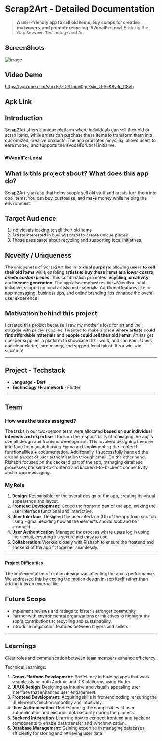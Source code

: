 # Scrap2Art - Detailed Documentation

> **A user-friendly app to sell old items, buy scraps for creative makeovers, and promote recycling. #VocalForLocal**
> Bridging the Gap Between Technology and Art
## ScreenShots
![image](https://github.com/ShrutiNigamgit/scrap2art/assets/64163517/5dfbfb12-1d8f-4c02-aaf9-c307ad0fcac2)

## Video Demo 
https://youtube.com/shorts/zD9LInmv0gs?si=_zhAoK8yJp_tt8vh
## Apk Link

## Introduction

Scrap2Art offers a unique platform where individuals can sell their old or scrap items, while artists can purchase these items to transform them into customized, creative products. The app promotes recycling, allows users to earn money, and supports the #VocalForLocal initiative.

### #VocalForLocal

## What is this project about? What does this app do?

Scrap2Art is an app that helps people sell old stuff and artists turn them into cool items. You can buy, customize, and make money while helping the environment.

## Target Audience

1. Individuals looking to sell their old items
2. Artists interested in buying scraps to create unique pieces
3. Those passionate about recycling and supporting local initiatives.

## Novelty / Uniqueness

The uniqueness of Scrap2Art lies in its **dual purpose**: allowing **users to sell their old items** while enabling **artists to buy these items at a *lower cost to create custom pieces***. This combination promotes **recycling**, **creativity**, and **income generation**. The app also emphasizes the #VocalForLocal initiative, supporting local artists and materials. Additional features like in-app messaging, business tips, and online branding tips enhance the overall user experience.

## Motivation behind this project

I created this project because I saw my mother's love for art and the struggle with pricey supplies. I wanted to make a place **where artists could find affordable materials** and **people could sell their old items**. Artists get cheaper supplies, a platform to showcase their work, and can earn. Users can clear clutter, earn money, and support local talent. It's a win-win situation!

---

## Project - Techstack

- **Language - Dart**
- **Technology / Framework -** Flutter

---

## Team

### How was the tasks assigned?

The tasks in our two-person team were allocated **based on our individual interests and expertise**. I took on the responsibility of managing the app's overall design and frontend development. This involved designing the user interface from scratch using Figma and implementing the frontend functionalities + documentation. Additionally, I successfully handled the crucial aspect of user authentication through email. On the other hand, Rishabh focused on the backend part of the app, managing database processes, backend-to-frontend and backend-to-backend connectivity, and in-app messaging.

### My Role

1. **Design**: Responsible for the overall design of the app, creating its visual appearance and layout.
2. **Frontend Development**: Coded the frontend part of the app, making the user interface functional and interactive.
3. **User Interface**: Designed the user interface (UI) of the app from scratch using Figma, deciding how all the elements should look and be arranged.
4. **User Authentication**: Managed the process where users log in using their email, ensuring it's secure and easy to use.
5. **Collaboration**: Worked closely with Rishabh to ensure the frontend and backend of the app fit together seamlessly.

---


#### Project Difficulties

The implementation of motion design was affecting the app's performance. We addressed this by coding the motion design in-app itself rather than adding it as an external file.


## Future Scope

- Implement reviews and ratings to foster a stronger community.
- Partner with environmental organizations or initiatives to highlight the app's contributions to recycling and sustainability.
- Introduce negotiation features between buyers and sellers.

---

## Learnings

Clear roles and communication between team members enhance efficiency.

Technical Learnings:

1. **Cross-Platform Development**: Proficiency in building apps that work seamlessly on both Android and iOS platforms using Flutter.
2. **UI/UX Design**: Designing an intuitive and visually appealing user interface that enhances user engagement.
3. **Frontend Development**: Acquiring skills in frontend coding, ensuring the UI elements function smoothly and intuitively.
4. **User Authentication**: Understanding the complexities of user authentication and ensuring data security during the process.
5. **Backend Integration**: Learning how to connect frontend and backend components to enable data transfer and synchronization.
6. **Database Management**: Gaining expertise in managing databases efficiently for storing and retrieving user data.
